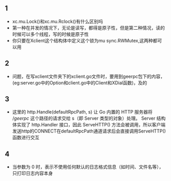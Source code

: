 ## 1
- xc.mu.Lock()和xc.mu.Rclock()有什么区别吗
- 第一种在并发的情况下，无论是读写，都得是原子性，但是第二种情况，读的时候可以多个线程，写的时候是原子性
- 你只要在Xclient这个结构体中定义这个锁为mu sync.RWMutex,这两种都可以用
## 2
- 问题，在写xclient文件夹下的xclient.go文件时，要用到geerpc包下的内容，(eg:server.go中的Option和client.go中的Client和XDial函数)，及的
## 3
- 这里的 http.Handle(defaultRpcPath, s) 让 Go 内置的 HTTP 服务器将 /_geerpc_ 这个路径的请求交给 s（即 Server 类型的对象）处理。
Server 结构体实现了 http.Handler 接口，因此 ServeHTTP() 方法会被调用，所以客户端发送http的CONNECT在defaultRpcPath通道请求后会直接调用ServeHTTP()函数进行交互
## 4
- 当参数为 0 时，表示不使用任何默认的日志格式信息（如时间、文件名等），只打印日志内容本身